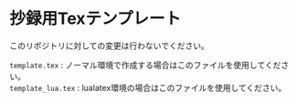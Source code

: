 # 抄録用Texテンプレート
このリポジトリに対しての変更は行わないでください。

`template.tex` : ノーマル環境で作成する場合はこのファイルを使用してください。 \
`template_lua.tex` : lualatex環境の場合はこのファイルを使用してください。
